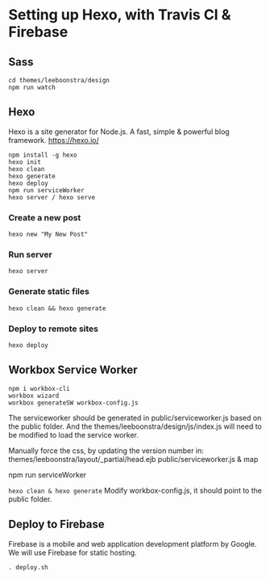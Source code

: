 # Setting up Hexo, with Travis CI & Firebase

## Sass

```
cd themes/leeboonstra/design
npm run watch
```

## Hexo

Hexo is a site generator for Node.js.
A fast, simple & powerful blog framework.
https://hexo.io/

```
npm install -g hexo
hexo init
hexo clean
hexo generate
hexo deploy
npm run serviceWorker
hexo server / hexo serve
```

### Create a new post

`hexo new "My New Post"`

### Run server

`hexo server`

### Generate static files

`hexo clean && hexo generate`

### Deploy to remote sites

`hexo deploy`

## Workbox Service Worker

```
npm i workbox-cli
workbox wizard 
workbox generateSW workbox-config.js
```

The serviceworker should be generated in public/serviceworker.js based on the public folder.
And the themes/leeboonstra/design/js/index.js will need to be modified to load the service worker.

Manually force the css, by updating the version number in:
themes/leeboonstra/layout/_partial/head.ejb
public/serviceworker.js & map

npm run serviceWorker


```hexo clean & hexo generate```
Modify workbox-config.js, it should point to the public folder.


## Deploy to Firebase

Firebase is a mobile and web application development platform by Google.
We will use Firebase for static hosting.

```
. deploy.sh
```
